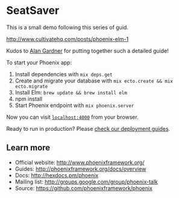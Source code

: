 # SeatSaver

This is a small demo following this series of guid.

http://www.cultivatehq.com/posts/phoenix-elm-1

Kudos to [Alan Gardner](https://twitter.com/mr_urf) for putting together such a detailed guide!

To start your Phoenix app:

  1. Install dependencies with `mix deps.get`
  2. Create and migrate your database with `mix ecto.create && mix ecto.migrate`
  3. Install Elm: `brew update && brew install elm`
  4. npm install
  5. Start Phoenix endpoint with `mix phoenix.server`

Now you can visit [`localhost:4000`](http://localhost:4000) from your browser.

Ready to run in production? Please [check our deployment guides](http://www.phoenixframework.org/docs/deployment).

## Learn more

  * Official website: http://www.phoenixframework.org/
  * Guides: http://phoenixframework.org/docs/overview
  * Docs: http://hexdocs.pm/phoenix
  * Mailing list: http://groups.google.com/group/phoenix-talk
  * Source: https://github.com/phoenixframework/phoenix
